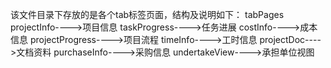 该文件目录下存放的是各个tab标签页面，结构及说明如下：
  tabPages
    projectInfo---->项目信息
    taskProgress---->任务进展
    costInfo---->成本信息
    projectProgress---->项目流程
    timeInfo---->工时信息
    projectDoc---->文档资料
    purchaseInfo---->采购信息
    undertakeView---->承担单位视图